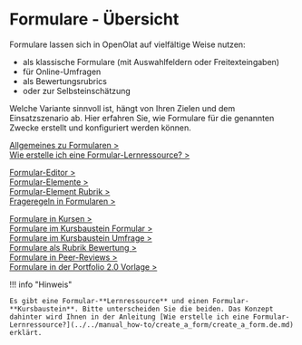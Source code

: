 # Formulare - Übersicht

Formulare lassen sich in OpenOlat auf vielfältige Weise nutzen:  

* als klassische Formulare (mit Auswahlfeldern oder Freitexteingaben)  
* für Online-Umfragen  
* als Bewertungsrubrics
* oder zur Selbsteinschätzung  

Welche Variante sinnvoll ist, hängt von Ihren Zielen und dem Einsatzszenario ab.
Hier erfahren Sie, wie Formulare für die genannten Zwecke erstellt und konfiguriert werden können. 

[Allgemeines zu Formularen >](Forms_General_Information.de.md)<br>
[Wie erstelle ich eine Formular-Lernressource? >](../../manual_how-to/create_a_form/create_a_form.de.md)

[Formular-Editor >](Form_Editor.de.md)<br>
[Formular-Elemente >](Form_Elements.de.md)<br>
[Formular-Element Rubrik >](Form_Element_Rubric.de.md)<br>
[Frageregeln in Formularen >](Form_Question_Rules.de.md)<br>

[Formulare in Kursen >](Forms_in_Courses.de.md)<br>
[Formulare im Kursbaustein Formular >](../learningresources/Course_Element_Form.de.md) <br>
[Formulare im Kursbaustein Umfrage >](../learningresources/Course_Element_Survey.de.md)<br>
[Formulare als Rubrik Bewertung >](Forms_in_Rubric_Scoring.de.md)<br>
[Formulare in Peer-Reviews >](Course_Element_Task.de.md#revisions)<br>
[Formulare in der Portfolio 2.0 Vorlage >](Forms_in_the_ePortfolio_template.de.md)<br>

!!! info "Hinweis"

    Es gibt eine Formular-**Lernressource** und einen Formular-**Kursbaustein**. Bitte unterscheiden Sie die beiden. Das Konzept dahinter wird Ihnen in der Anleitung [Wie erstelle ich eine Formular-Lernressource?](../../manual_how-to/create_a_form/create_a_form.de.md) erklärt.
